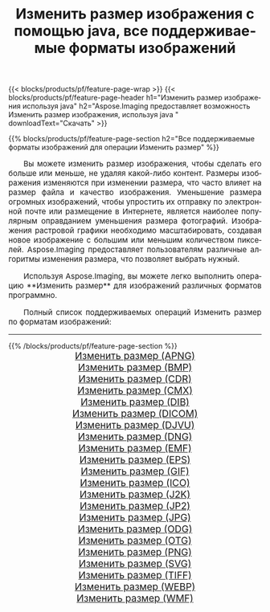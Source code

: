 ﻿---
title: Изменить размер изображения с помощью java, все поддерживаемые форматы изображений 
weight: 3920
url: /ru/java/resize 
lang: ru
langdirlevel: 2
locales: zh-hans,ja,it,ru,de,es,fr,nl,id,lt,pl,pt,vi,tr,ko,zh-hant,ar,hi,th,sv,cs,uk,he
description: Используя Aspose.Imaging, вы можете легко Изменить размер изображения используя java
---

{{< blocks/products/pf/feature-page-wrap >}}
{{< blocks/products/pf/feature-page-header h1="Изменить размер изображения используя java" h2="Aspose.Imaging предоставляет возможность Изменить размер изображения, используя java " downloadText="Скачать" >}}


{{% blocks/products/pf/feature-page-section  h2="Все поддерживаемые форматы изображений для операции Изменить размер" %}}
<p align="justify" style="text-indent:2em;font-size:15px;">
Вы можете изменить размер изображения, чтобы сделать его больше или меньше, не удаляя какой-либо контент. Размеры изображения изменяются при изменении размера, что часто влияет на размер файла и качество изображения. Уменьшение размера огромных изображений, чтобы упростить их отправку по электронной почте или размещение в Интернете, является наиболее популярным оправданием уменьшения размера фотографий. Изображения растровой графики необходимо масштабировать, создавая новое изображение с большим или меньшим количеством пикселей. Aspose.Imaging предоставляет пользователям различные алгоритмы изменения размера, что позволяет выбрать нужный.
</p>
<p align="justify" style="text-indent:2em;font-size:15px;">
Используя Aspose.Imaging, вы можете легко выполнить операцию **Изменить размер** для изображений различных форматов программно.
</p>
<p align="justify" style="text-indent:2em;font-size:15px;">
Полный список поддерживаемых операций Изменить размер по форматам изображений:
</p>
<hr/>
{{% /blocks/products/pf/feature-page-section %}}
<div class="container-fluid productfamilypage bg-gray">
    <div class="convertypes bg-gray agp-content section">
        <div class="container">
		<div class="row other-converters" style="gap: 10px;font-size: 19px;text-align:center;">
		    <div class='col-md-2 other-converter remove-lp remove-rp'><a href="/imaging/ru/java/resize/apng" style="padding:15px;">Изменить размер (APNG)</a></div><div class='col-md-2 other-converter remove-lp remove-rp'><a href="/imaging/ru/java/resize/bmp" style="padding:15px;">Изменить размер (BMP)</a></div><div class='col-md-2 other-converter remove-lp remove-rp'><a href="/imaging/ru/java/resize/cdr" style="padding:15px;">Изменить размер (CDR)</a></div><div class='col-md-2 other-converter remove-lp remove-rp'><a href="/imaging/ru/java/resize/cmx" style="padding:15px;">Изменить размер (CMX)</a></div><div class='col-md-2 other-converter remove-lp remove-rp'><a href="/imaging/ru/java/resize/dib" style="padding:15px;">Изменить размер (DIB)</a></div><div class='col-md-2 other-converter remove-lp remove-rp'><a href="/imaging/ru/java/resize/dicom" style="padding:15px;">Изменить размер (DICOM)</a></div><div class='col-md-2 other-converter remove-lp remove-rp'><a href="/imaging/ru/java/resize/djvu" style="padding:15px;">Изменить размер (DJVU)</a></div><div class='col-md-2 other-converter remove-lp remove-rp'><a href="/imaging/ru/java/resize/dng" style="padding:15px;">Изменить размер (DNG)</a></div><div class='col-md-2 other-converter remove-lp remove-rp'><a href="/imaging/ru/java/resize/emf" style="padding:15px;">Изменить размер (EMF)</a></div><div class='col-md-2 other-converter remove-lp remove-rp'><a href="/imaging/ru/java/resize/eps" style="padding:15px;">Изменить размер (EPS)</a></div><div class='col-md-2 other-converter remove-lp remove-rp'><a href="/imaging/ru/java/resize/gif" style="padding:15px;">Изменить размер (GIF)</a></div><div class='col-md-2 other-converter remove-lp remove-rp'><a href="/imaging/ru/java/resize/ico" style="padding:15px;">Изменить размер (ICO)</a></div><div class='col-md-2 other-converter remove-lp remove-rp'><a href="/imaging/ru/java/resize/j2k" style="padding:15px;">Изменить размер (J2K)</a></div><div class='col-md-2 other-converter remove-lp remove-rp'><a href="/imaging/ru/java/resize/jp2" style="padding:15px;">Изменить размер (JP2)</a></div><div class='col-md-2 other-converter remove-lp remove-rp'><a href="/imaging/ru/java/resize/jpg" style="padding:15px;">Изменить размер (JPG)</a></div><div class='col-md-2 other-converter remove-lp remove-rp'><a href="/imaging/ru/java/resize/odg" style="padding:15px;">Изменить размер (ODG)</a></div><div class='col-md-2 other-converter remove-lp remove-rp'><a href="/imaging/ru/java/resize/otg" style="padding:15px;">Изменить размер (OTG)</a></div><div class='col-md-2 other-converter remove-lp remove-rp'><a href="/imaging/ru/java/resize/png" style="padding:15px;">Изменить размер (PNG)</a></div><div class='col-md-2 other-converter remove-lp remove-rp'><a href="/imaging/ru/java/resize/svg" style="padding:15px;">Изменить размер (SVG)</a></div><div class='col-md-2 other-converter remove-lp remove-rp'><a href="/imaging/ru/java/resize/tiff" style="padding:15px;">Изменить размер (TIFF)</a></div><div class='col-md-2 other-converter remove-lp remove-rp'><a href="/imaging/ru/java/resize/webp" style="padding:15px;">Изменить размер (WEBP)</a></div><div class='col-md-2 other-converter remove-lp remove-rp'><a href="/imaging/ru/java/resize/wmf" style="padding:15px;">Изменить размер (WMF)</a></div>
                </div>
        </div>
    </div>
</div>
<br/>
